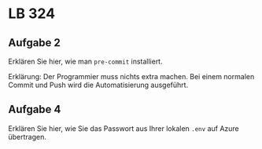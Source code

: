 # LB 324

## Aufgabe 2
Erklären Sie hier, wie man `pre-commit` installiert.

Erklärung:
Der Programmier muss nichts extra machen. Bei einem normalen Commit und Push wird die Automatisierung ausgeführt.

## Aufgabe 4
Erklären Sie hier, wie Sie das Passwort aus Ihrer lokalen `.env` auf Azure übertragen.
